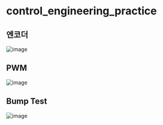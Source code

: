 # control_engineering_practice
## 엔코더
![image](https://user-images.githubusercontent.com/53217819/169724801-20d51dd8-ab2d-49f3-94e2-9d3b73d6d22b.png)
## PWM
![image](https://user-images.githubusercontent.com/53217819/169724780-8a889b1d-b379-48c7-843a-b2135ad5b67a.png)
## Bump Test
![image](https://user-images.githubusercontent.com/53217819/169724765-899b3b94-3a23-465a-a9d2-7dbf20b7300f.png)
